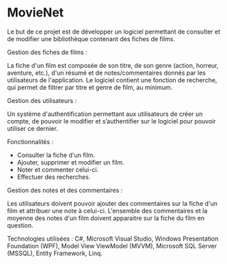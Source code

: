 # MovieNet

Le but de ce projet est de développer un logiciel permettant de consulter et de modifier une bibliothèque contenant des fiches de films.

Gestion des fiches de films :

La fiche d'un film est composée de son titre, de son genre (action, horreur, aventure, etc.), d'un résumé et de notes/commentaires donnés par les utilisateurs de l'application.
Le logiciel contient une fonction de recherche, qui permet de filtrer par titre et genre de film, au minimum.

Gestion des utilisateurs :

Un système d'authentification permettant aux utilisateurs de créer un compte, de pouvoir le modifier et s’authentifier sur le logiciel pour pouvoir utiliser ce dernier. 

Fonctionnalités :

- Consulter la fiche d'un film.
- Ajouter, supprimer et modifier un film.
- Noter et commenter celui-ci.
- Effectuer des recherches.

Gestion des notes et des commentaires :

Les utilisateurs doivent pouvoir ajouter des commentaires sur la fiche d'un film et attribuer une note à celui-ci. L'ensemble des commentaires et la moyenne des notes d'un film doivent apparaitre sur la fiche du film en question. 


Technologies utilisées : C#, Microsoft Visual Studio, Windows Presentation Foundation (WPF), Model View ViewModel (MVVM), Microsoft SQL Server (MSSQL), Entity Framework, Linq.